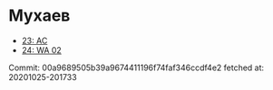 # Мухаев
- [23: AC](23.md)
- [24: WA 02](24.md)

Commit: 00a9689505b39a9674411196f74faf346ccdf4e2
 fetched at: 20201025-201733
